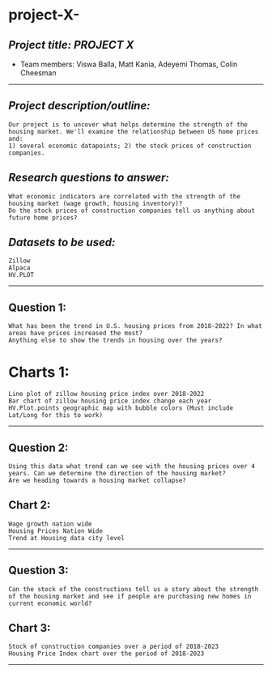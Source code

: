 # project-X-


## *Project title: PROJECT X*

* Team members: Viswa Balla, Matt Kania, Adeyemi Thomas, Colin Cheesman

--------------------------


## *Project description/outline:*
    Our project is to uncover what helps determine the strength of the housing market. We'll examine the relationship between US home prices and:
    1) several economic datapoints; 2) the stock prices of construction companies.  

## *Research questions to answer:*
    What economic indicators are correlated with the strength of the housing market (wage growth, housing inventory)?  
    Do the stock prices of construction companies tell us anything about future home prices? 


## *Datasets to be used:*
    Zillow 
    Alpaca
    HV.PLOT 

-------------------------

## Question 1:
    What has been the trend in U.S. housing prices from 2018-2022? In what areas have prices increased the most? 
    Anything else to show the trends in housing over the years? 

# Charts 1:
    Line plot of zillow housing price index over 2018-2022
    Bar chart of zillow housing price index change each year
    HV.Plot.points geographic map with bubble colors (Must include Lat/Long for this to work)

------------------------------

## Question 2: 
    Using this data what trend can we see with the housing prices over 4 years. Can we determine the direction of the housing market? 
    Are we heading towards a housing market collapse?  


## Chart 2:
    Wage growth nation wide
    Housing Prices Nation Wide
    Trend at Housing data city level

-----------------

## Question 3:
    Can the stock of the constructions tell us a story about the strength of the housing market and see if people are purchasing new homes in current economic world?

## Chart 3: 
    Stock of construction companies over a period of 2018-2023
    Housing Price Index chart over the period of 2018-2023




---------------------
